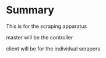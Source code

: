 # Summary
This is for the scraping apparatus 

master will be the controller

client will be for the individual scrapers
